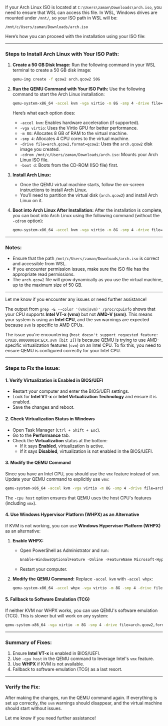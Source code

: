 If your Arch Linux ISO is located at `C:\Users\zaman\Downloads\arch.iso`, you need to ensure that WSL can access this file. In WSL, Windows drives are mounted under `/mnt/`, so your ISO path in WSL will be:

```
/mnt/c/Users/zaman/Downloads/arch.iso
```

Here’s how you can proceed with the installation using your ISO file:

---

### Steps to Install Arch Linux with Your ISO Path:

1. **Create a 50 GB Disk Image:**
   Run the following command in your WSL terminal to create a 50 GB disk image:
   ```bash
   qemu-img create -f qcow2 arch.qcow2 50G
   ```

2. **Run the QEMU Command with Your ISO Path:**
   Use the following command to start the Arch Linux installation:
   ```bash
   qemu-system-x86_64 -accel kvm -vga virtio -m 8G -smp 4 -drive file=arch.qcow2,format=qcow2 -cdrom /mnt/c/Users/zaman/Downloads/arch.iso -boot d
   ```

   Here’s what each option does:
   - `-accel kvm`: Enables hardware acceleration (if supported).
   - `-vga virtio`: Uses the Virtio GPU for better performance.
   - `-m 8G`: Allocates 8 GB of RAM to the virtual machine.
   - `-smp 4`: Allocates 4 CPU cores to the virtual machine.
   - `-drive file=arch.qcow2,format=qcow2`: Uses the `arch.qcow2` disk image you created.
   - `-cdrom /mnt/c/Users/zaman/Downloads/arch.iso`: Mounts your Arch Linux ISO file.
   - `-boot d`: Boots from the CD-ROM (ISO file) first.

3. **Install Arch Linux:**
   - Once the QEMU virtual machine starts, follow the on-screen instructions to install Arch Linux.
   - You’ll need to partition the virtual disk (`arch.qcow2`) and install Arch Linux on it.

4. **Boot into Arch Linux After Installation:**
   After the installation is complete, you can boot into Arch Linux using the following command (without the `-cdrom` option):
   ```bash
   qemu-system-x86_64 -accel kvm -vga virtio -m 8G -smp 4 -drive file=arch.qcow2,format=qcow2
   ```

---

### Notes:
- Ensure that the path `/mnt/c/Users/zaman/Downloads/arch.iso` is correct and accessible from WSL.
- If you encounter permission issues, make sure the ISO file has the appropriate read permissions.
- The `arch.qcow2` file will grow dynamically as you use the virtual machine, up to the maximum size of 50 GB.

---

Let me know if you encounter any issues or need further assistance!



The output from `grep -E --color '(vmx|svm)' /proc/cpuinfo` shows that your CPU supports **Intel VT-x (vmx)** but not **AMD-V (svm)**. This means your system is using an **Intel CPU**, and the `svm` warnings are expected because `svm` is specific to AMD CPUs.

The issue you're encountering (`host doesn't support requested feature: CPUID.80000001H:ECX.svm [bit 2]`) is because QEMU is trying to use AMD-specific virtualization features (`svm`) on an Intel CPU. To fix this, you need to ensure QEMU is configured correctly for your Intel CPU.

---

### Steps to Fix the Issue:

#### 1. **Verify Virtualization is Enabled in BIOS/UEFI**
   - Restart your computer and enter the BIOS/UEFI settings.
   - Look for **Intel VT-x** or **Intel Virtualization Technology** and ensure it is enabled.
   - Save the changes and reboot.

#### 2. **Check Virtualization Status in Windows**
   - Open Task Manager (`Ctrl + Shift + Esc`).
   - Go to the **Performance** tab.
   - Check the **Virtualization** status at the bottom:
     - If it says **Enabled**, virtualization is active.
     - If it says **Disabled**, virtualization is not enabled in the BIOS/UEFI.

#### 3. **Modify the QEMU Command**
   Since you have an Intel CPU, you should use the `vmx` feature instead of `svm`. Update your QEMU command to explicitly use `vmx`:

   ```bash
   qemu-system-x86_64 -accel kvm -vga virtio -m 8G -smp 4 -drive file=arch.qcow2,format=qcow2 -cdrom /mnt/c/Users/zaman/Downloads/arch.iso -boot d -cpu host
   ```

   The `-cpu host` option ensures that QEMU uses the host CPU's features (including `vmx`).

#### 4. **Use Windows Hypervisor Platform (WHPX) as an Alternative**
   If KVM is not working, you can use **Windows Hypervisor Platform (WHPX)** as an alternative:

   1. **Enable WHPX:**
      - Open PowerShell as Administrator and run:
        ```powershell
        Enable-WindowsOptionalFeature -Online -FeatureName Microsoft-Hyper-V -All
        ```
      - Restart your computer.

   2. **Modify the QEMU Command:**
      Replace `-accel kvm` with `-accel whpx`:
      ```bash
      qemu-system-x86_64 -accel whpx -vga virtio -m 8G -smp 4 -drive file=arch.qcow2,format=qcow2 -cdrom /mnt/c/Users/zaman/Downloads/arch.iso -boot d
      ```

#### 5. **Fallback to Software Emulation (TCG)**
   If neither KVM nor WHPX works, you can use QEMU's software emulation (TCG). This is slower but will work on any system:

   ```bash
   qemu-system-x86_64 -vga virtio -m 8G -smp 4 -drive file=arch.qcow2,format=qcow2 -cdrom /mnt/c/Users/zaman/Downloads/arch.iso -boot d
   ```

---

### Summary of Fixes:
1. Ensure **Intel VT-x** is enabled in BIOS/UEFI.
2. Use `-cpu host` in the QEMU command to leverage Intel's `vmx` feature.
3. Use **WHPX** if KVM is not available.
4. Fallback to software emulation (TCG) as a last resort.

---

### Verify the Fix:
After making the changes, run the QEMU command again. If everything is set up correctly, the `svm` warnings should disappear, and the virtual machine should start without issues.

Let me know if you need further assistance!
